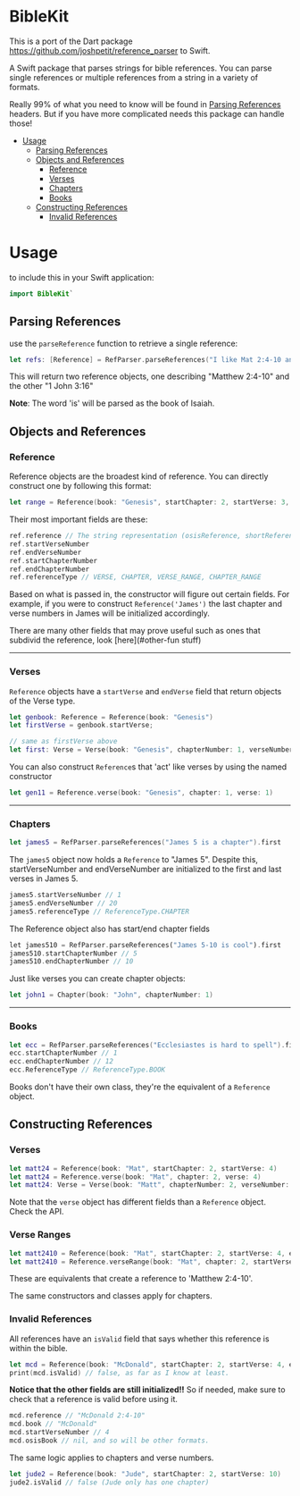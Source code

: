 # BibleKit

This is a port of the Dart package https://github.com/joshpetit/reference_parser to Swift.

A Swift package that parses strings for bible references. You can parse single references or multiple references from a string in a variety of formats.

Really 99% of what you need to know will be found in 
[Parsing References](#parsing-references)
headers. But if you have more complicated needs this package can handle those!

<!-- toc -->
- [Usage](#usage)
  * [Parsing References](#parsing-references)
  * [Objects and References](#objects-and-references)
    + [Reference](#reference)
    + [Verses](#verses)
    + [Chapters](#chapters)
    + [Books](#books)
  * [Constructing References](#constructing-references)
    + [Invalid References](#invalid-references)
<!-- tocstop -->

# Usage

to include this in your Swift application:
```swift
import BibleKit`
```

## Parsing References
use the `parseReference` function to retrieve a single reference:

```swift
let refs: [Reference] = RefParser.parseReferences("I like Mat 2:4-10 and 1john 3:16")
```

This will return two reference objects, one describing "Matthew 2:4-10" and the other "1 John 3:16"

**Note**: The word 'is' will be parsed as the book of Isaiah.

## Objects and References

### Reference
Reference objects are the broadest kind of reference.
You can directly construct one by following this format:

```swift
let range = Reference(book: "Genesis", startChapter: 2, startVerse: 3, endChapter: 4, endVerse: 5)
```

Their most important fields are these:
```swift
ref.reference // The string representation (osisReference, shortReference, and abbr also available)
ref.startVerseNumber
ref.endVerseNumber
ref.startChapterNumber
ref.endChapterNumber
ref.referenceType // VERSE, CHAPTER, VERSE_RANGE, CHAPTER_RANGE
```
Based on what is passed in, the constructor will figure out
certain fields. For example, if you were to construct `Reference('James')`
the last chapter and verse numbers in James will be initialized accordingly.

There are many other fields that may prove useful such as 
ones that subdivid the reference, look [here](#other-fun stuff)

-------

### Verses

`Reference` objects have a `startVerse` and `endVerse` field
that return objects of the Verse type.
```swift
let genbook: Reference = Reference(book: "Genesis")
let firstVerse = genbook.startVerse;

// same as firstVerse above
let first: Verse = Verse(book: "Genesis", chapterNumber: 1, verseNumber: 1)
```

You can also construct `Reference`s that 'act' like
verses by using the named constructor
```swift
let gen11 = Reference.verse(book: "Genesis", chapter: 1, verse: 1)
```

------

### Chapters
```swift
let james5 = RefParser.parseReferences("James 5 is a chapter").first
```
The `james5` object now holds a `Reference` to "James 5". Despite this, startVerseNumber and endVerseNumber are initialized to the first and last verses in James 5. 
```swift
james5.startVerseNumber // 1
james5.endVerseNumber // 20
james5.referenceType // ReferenceType.CHAPTER
```

The Reference object also has start/end chapter fields
```dart
let james510 = RefParser.parseReferences("James 5-10 is cool").first
james510.startChapterNumber // 5
james510.endChapterNumber // 10
```

Just like verses you can create chapter objects:

```swift
let john1 = Chapter(book: "John", chapterNumber: 1)
```
------

### Books
```swift
let ecc = RefParser.parseReferences("Ecclesiastes is hard to spell").first
ecc.startChapterNumber // 1
ecc.endChapterNumber // 12
ecc.ReferenceType // ReferenceType.BOOK
```
Books don't have their own class, they're the equivalent of
a `Reference` object.

## Constructing References

### Verses
```swift
let matt24 = Reference(book: "Mat", startChapter: 2, startVerse: 4)
let matt24 = Reference.verse(book: "Mat", chapter: 2, verse: 4)
let matt24: Verse = Verse(book: "Matt", chapterNumber: 2, verseNumber: 4)
```
Note that the `verse` object has different fields than a
`Reference` object. Check the API.

### Verse Ranges
```swift
let matt2410 = Reference(book: "Mat", startChapter: 2, startVerse: 4, endChapter: nil, endVerse: 10)
let matt2410 = Reference.verseRange(book: "Mat", chapter: 2, startVerse: 4, endVerse: 10)
```
These are equivalents that create a reference to 'Matthew 2:4-10'.

The same constructors and classes apply for chapters.

### Invalid References
All references have an `isValid` field that says whether this reference
is within the bible.

```swift
let mcd = Reference(book: "McDonald", startChapter: 2, startVerse: 4, endChapter: 10)
print(mcd.isValid) // false, as far as I know at least.
```
**Notice that the other fields are still initialized!!** So if needed, make
sure to check that a reference is valid before using it.
```swift
mcd.reference // "McDonald 2:4-10"
mcd.book // "McDonald"
mcd.startVerseNumber // 4
mcd.osisBook // nil, and so will be other formats.
```

The same logic applies to chapters and verse numbers.
```swift
let jude2 = Reference(book: "Jude", startChapter: 2, startVerse: 10)
jude2.isValid // false (Jude only has one chapter)
```
